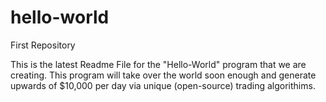 # hello-world
First Repository

This is the latest Readme File for the "Hello-World" program that we are creating. This program will take over the world soon enough and generate upwards of $10,000 per day via unique (open-source) trading algorithims. 
